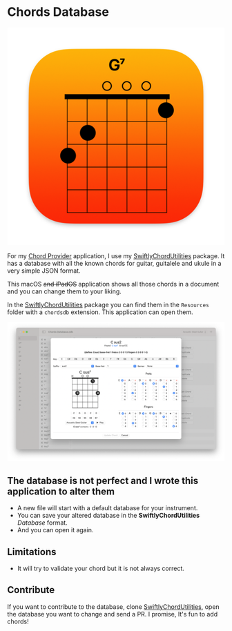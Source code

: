 #  Chords Database

![Icon](https://github.com/Desbeers/Chords-Database/raw/main/Images/icon.png)

For my [Chord Provider](https://github.com/Desbeers/Chord-Provider) application, I use my [SwiftlyChordUtilities](https://github.com/Desbeers/SwiftlyChordUtilities) package.
It has a database with all the known chords for guitar, guitalele and ukule in a very simple JSON format.

This macOS ~~and iPadOS~~ application shows all those chords in a document and you can change them to your liking.

In the [SwiftlyChordUtilities](https://github.com/Desbeers/SwiftlyChordUtilities) package you can find them in the `Resources` folder with a `chordsdb` extension. This application can open them.

![Chords Database](screenshot.png)

## The database is not perfect and I wrote this application to alter them

- A new file will start with a default database for your instrument.
- You can save your altered database in the **SwiftlyChordUtilities** *Database* format.
- And you can open it again.

## Limitations

- It will try to validate your chord but it is not always correct.

## Contribute

If you want to contribute to the database, clone [SwiftlyChordUtilities](https://github.com/Desbeers/SwiftlyChordUtilities), open the database you want to change and send a PR. I promise, It's fun to add chords!
